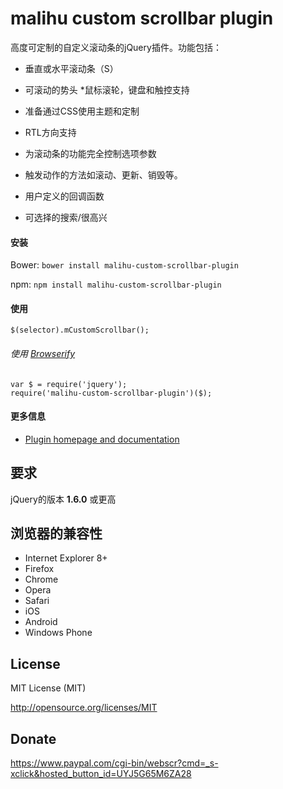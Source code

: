malihu custom scrollbar plugin
================================

高度可定制的自定义滚动条的jQuery插件。功能包括：

* 垂直或水平滚动条（S）
* 可滚动的势头
*鼠标滚轮，键盘和触控支持
* 准备通过CSS使用主题和定制
* RTL方向支持
* 为滚动条的功能完全控制选项参数

* 触发动作的方法如滚动、更新、销毁等。
* 用户定义的回调函数
* 可选择的搜索/很高兴

#### 安装

Bower: `bower install malihu-custom-scrollbar-plugin` 

npm: `npm install malihu-custom-scrollbar-plugin` 

#### 使用

`$(selector).mCustomScrollbar();` 

###### 使用 [Browserify](http://browserify.org/)

    var $ = require('jquery');
    require('malihu-custom-scrollbar-plugin')($);


#### 更多信息

* [Plugin homepage and documentation](http://manos.malihu.gr/jquery-custom-content-scroller) 

要求
-------------------------

jQuery的版本 **1.6.0** 或更高

浏览器的兼容性
-------------------------

* Internet Explorer 8+ 
* Firefox 
* Chrome 
* Opera 
* Safari  
* iOS 
* Android 
* Windows Phone

License 
-------------------------

MIT License (MIT)

http://opensource.org/licenses/MIT

Donate 
-------------------------

https://www.paypal.com/cgi-bin/webscr?cmd=_s-xclick&hosted_button_id=UYJ5G65M6ZA28

